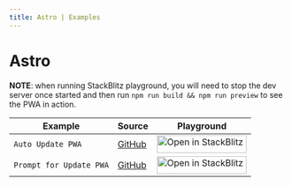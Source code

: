 ```yaml
---
title: Astro | Examples
---
```


# Astro

**NOTE**: when running StackBlitz playground, you will need to stop the dev server once started and then run `npm run build && npm run preview` to see the PWA in action.
<table>
<thead>
<tr>
<th>Example</th>
<th>Source</th>
<th>Playground</th>
</tr>
</thead>
<tbody>
<tr>
<td><code>Auto Update PWA</code></td>
<td><a href="https://github.com/vite-pwa/astro/tree/main/examples/pwa-simple">GitHub</a></td>
<td>
<a href="https://stackblitz.com/fork/github/vite-pwa/astro/tree/main/examples/pwa-simple" target="_blank" rel="noopener noreferrer">
  <img src="https://developer.stackblitz.com/img/open_in_stackblitz.svg" alt="Open in StackBlitz" width="162" height="32">
</a>
</td>
</tr>
<tr>
<td><code>Prompt for Update PWA</code></td>
<td><a href="https://github.com/vite-pwa/astro/tree/main/examples/pwa-prompt">GitHub</a></td>
<td>
<a href="https://stackblitz.com/fork/github/vite-pwa/astro/tree/main/examples/pwa-prompt" target="_blank" rel="noopener noreferrer">
  <img src="https://developer.stackblitz.com/img/open_in_stackblitz.svg" alt="Open in StackBlitz" width="162" height="32">
</a>
</td>
</tr>
</tbody>
</table>
